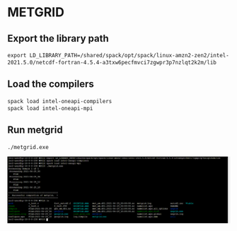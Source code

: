 # METGRID


## **Export the library path**

    export LD_LIBRARY_PATH=/shared/spack/opt/spack/linux-amzn2-zen2/intel-2021.5.0/netcdf-fortran-4.5.4-a3txw6pecfmvci7zgwpr3p7nzlqt2k2m/lib


## **Load the compilers**

    spack load intel-oneapi-compilers
    spack load intel-oneapi-mpi


## **Run metgrid**

    ./metgrid.exe 

![Alt Text](images/metgrid/cut_successful_met_em_files.png)